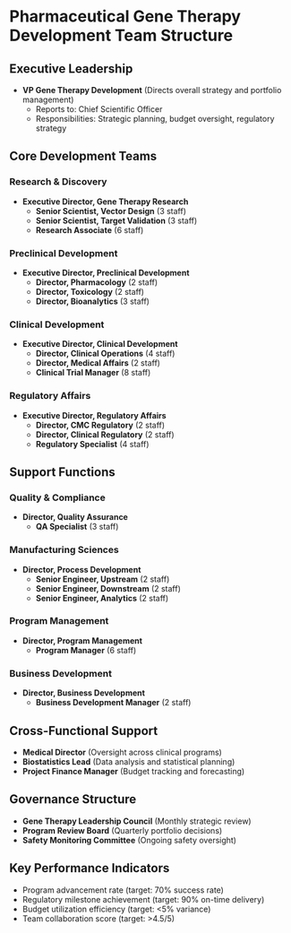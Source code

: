 # Pharmaceutical Gene Therapy Development Team Structure

## Executive Leadership
- **VP Gene Therapy Development** (Directs overall strategy and portfolio management)
  - Reports to: Chief Scientific Officer
  - Responsibilities: Strategic planning, budget oversight, regulatory strategy

## Core Development Teams

### Research & Discovery
- **Executive Director, Gene Therapy Research**
  - **Senior Scientist, Vector Design** (3 staff)
  - **Senior Scientist, Target Validation** (3 staff)
  - **Research Associate** (6 staff)

### Preclinical Development
- **Executive Director, Preclinical Development**
  - **Director, Pharmacology** (2 staff)
  - **Director, Toxicology** (2 staff)
  - **Director, Bioanalytics** (3 staff)

### Clinical Development
- **Executive Director, Clinical Development**
  - **Director, Clinical Operations** (4 staff)
  - **Director, Medical Affairs** (2 staff)
  - **Clinical Trial Manager** (8 staff)

### Regulatory Affairs
- **Executive Director, Regulatory Affairs**
  - **Director, CMC Regulatory** (2 staff)
  - **Director, Clinical Regulatory** (2 staff)
  - **Regulatory Specialist** (4 staff)

## Support Functions

### Quality & Compliance
- **Director, Quality Assurance**
  - **QA Specialist** (3 staff)

### Manufacturing Sciences
- **Director, Process Development**
  - **Senior Engineer, Upstream** (2 staff)
  - **Senior Engineer, Downstream** (2 staff)
  - **Senior Engineer, Analytics** (2 staff)

### Program Management
- **Director, Program Management**
  - **Program Manager** (6 staff)

### Business Development
- **Director, Business Development**
  - **Business Development Manager** (2 staff)

## Cross-Functional Support
- **Medical Director** (Oversight across clinical programs)
- **Biostatistics Lead** (Data analysis and statistical planning)
- **Project Finance Manager** (Budget tracking and forecasting)

## Governance Structure
- **Gene Therapy Leadership Council** (Monthly strategic review)
- **Program Review Board** (Quarterly portfolio decisions)
- **Safety Monitoring Committee** (Ongoing safety oversight)

## Key Performance Indicators
- Program advancement rate (target: 70% success rate)
- Regulatory milestone achievement (target: 90% on-time delivery)
- Budget utilization efficiency (target: <5% variance)
- Team collaboration score (target: >4.5/5)
